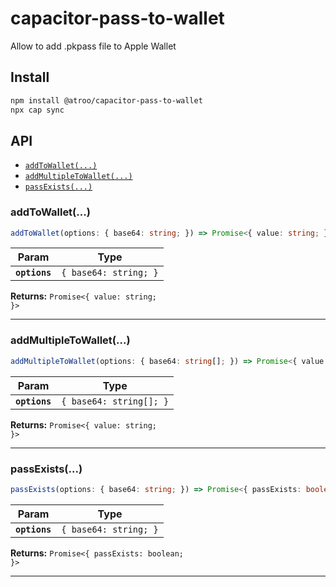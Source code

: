 # capacitor-pass-to-wallet

Allow to add .pkpass file to Apple Wallet

## Install

```bash
npm install @atroo/capacitor-pass-to-wallet
npx cap sync
```

## API

<docgen-index>

- [`addToWallet(...)`](#addtowallet)
- [`addMultipleToWallet(...)`](#addmultipletowallet)
- [`passExists(...)`](#passexists)

</docgen-index>

<docgen-api>
<!--Update the source file JSDoc comments and rerun docgen to update the docs below-->

### addToWallet(...)

```typescript
addToWallet(options: { base64: string; }) => Promise<{ value: string; }>
```

| Param         | Type                             |
| ------------- | -------------------------------- |
| **`options`** | <code>{ base64: string; }</code> |

**Returns:** <code>Promise&lt;{ value: string; }&gt;</code>

---

### addMultipleToWallet(...)

```typescript
addMultipleToWallet(options: { base64: string[]; }) => Promise<{ value: string; }>
```

| Param         | Type                               |
| ------------- | ---------------------------------- |
| **`options`** | <code>{ base64: string[]; }</code> |

**Returns:** <code>Promise&lt;{ value: string; }&gt;</code>

---

### passExists(...)

```typescript
passExists(options: { base64: string; }) => Promise<{ passExists: boolean; }>
```

| Param         | Type                             |
| ------------- | -------------------------------- |
| **`options`** | <code>{ base64: string; }</code> |

**Returns:** <code>Promise&lt;{ passExists: boolean; }&gt;</code>

---

</docgen-api>
